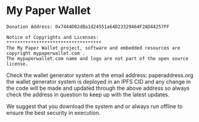 # My Paper Wallet

	Donation Address: 0x7444D02dBa1d24551a64D23329464F2AD44257FF

	Notice of Copyrights and Licenses:
	***********************************
	The My Paper Wallet project, software and embedded resources are copyright mypaperwallet.com . 
	The mypaperwallet.com name and logo are not part of the open source license.

Check the wallet generator system at the email address: paperaddress.org the wallet generator system is deployed in an IPFS CID and any change in the code will be made and updated through the above address so always check the address in question to keep up with the latest updates. 

We suggest that you download the system and or always run offline to ensure the best security in execution.
